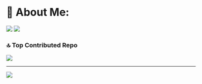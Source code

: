 # 💫 About Me:

![](https://github-readme-stats.vercel.app/api?username=Blarse&theme=dark&hide_border=false&include_all_commits=false&count_private=false)
![](https://github-readme-stats.vercel.app/api/top-langs/?username=Blarse&theme=dark&hide_border=false&include_all_commits=false&count_private=false&layout=compact)

### 🔝 Top Contributed Repo
![](https://github-contributor-stats.vercel.app/api?username=Blarse&limit=5&theme=dark&combine_all_yearly_contributions=true)

---
[![](https://visitcount.itsvg.in/api?id=Blarse&icon=0&color=0)](https://visitcount.itsvg.in)
